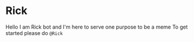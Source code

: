 # Rick
Hello I am Rick bot and I'm here to serve one purpose to be a meme  To get started please do `@Rick`
